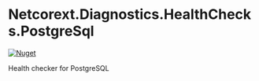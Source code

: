 # Netcorext.Diagnostics.HealthChecks.PostgreSql

[![Nuget](https://img.shields.io/nuget/v/Netcorext.Diagnostics.HealthChecks.PostgreSql)](https://www.nuget.org/packages/Netcorext.Diagnostics.HealthChecks.PostgreSql)

Health checker for PostgreSQL